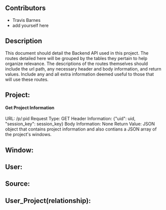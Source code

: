 ## Contributors
- Travis Barnes
- add yourself here

## Description
This document should detail the Backend API used in this project. The routes detailed here will be grouped by the tables they pertain to help organize relevance. The descriptions of the routes themselves should include the url path, any necessary header and body information, and return values. Include any and all extra information deemed useful to those that will use these routes.


## Project:

#### Get Project Information
URL: /p/:pid
Request Type: GET
Header Information: {"uid": uid, "session_key": session_key}
Body Information: None
Return Value: JSON object that contains project information and also contians a JSON array of the project's windows.


## Window:
## User:
## Source:
## User_Project(relationship):


